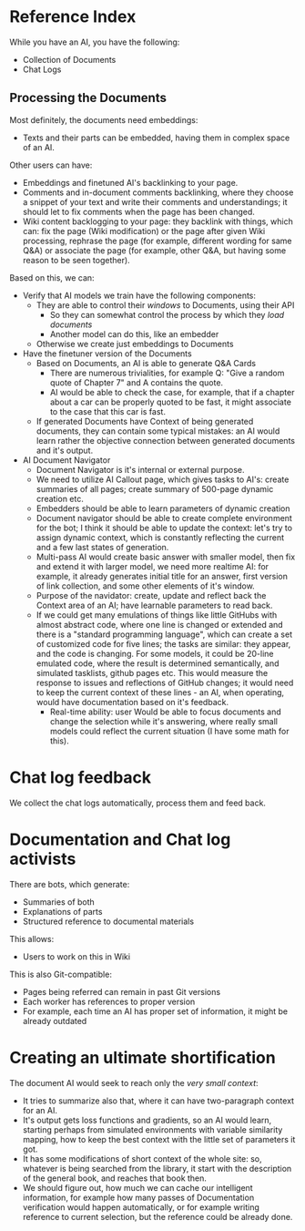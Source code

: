 # Reference Index

While you have an AI, you have the following:
- Collection of Documents
- Chat Logs

## Processing the Documents

Most definitely, the documents need embeddings:
- Texts and their parts can be embedded, having them in complex space of an AI.

Other users can have:
- Embeddings and finetuned AI's backlinking to your page.
- Comments and in-document comments backlinking, where they choose a snippet of your text and write their comments and understandings; it should let to fix comments when the page has been changed.
- Wiki content backlogging to your page: they backlink with things, which can: fix the page (Wiki modification) or the page after given Wiki processing, rephrase the page (for example, different wording for same Q&A) or associate the page (for example, other Q&A, but having some reason to be seen together).

Based on this, we can:
- Verify that AI models we train have the following components:
  - They are able to control their _windows_ to Documents, using their API
    - So they can somewhat control the process by which they _load documents_
    - Another model can do this, like an embedder
  - Otherwise we create just embeddings to Documents
- Have the finetuner version of the Documents
  - Based on Documents, an AI is able to generate Q&A Cards
    - There are numerous trivialities, for example Q: "Give a random quote of Chapter 7" and A contains the quote.
    - AI would be able to check the case, for example, that if a chapter about a car can be properly quoted to be fast, it might associate to the case that this car is fast.
  - If generated Documents have Context of being generated documents, they can contain some typical mistakes: an AI would learn rather the objective connection between generated documents and it's output.
- AI Document Navigator
  - Document Navigator is it's internal or external purpose.
  - We need to utilize AI Callout page, which gives tasks to AI's: create summaries of all pages; create summary of 500-page dynamic creation etc.
  - Embedders should be able to learn parameters of dynamic creation
  - Document navigator should be able to create complete environment for the bot; I think it should be able to update the context: let's try to assign dynamic context, which is constantly reflecting the current and a few last states of generation.
  - Multi-pass AI would create basic answer with smaller model, then fix and extend it with larger model, we need more realtime AI: for example, it already generates initial title for an answer, first version of link collection, and some other elements of it's window.
  - Purpose of the navidator: create, update and reflect back the Context area of an AI; have learnable parameters to read back.
  - If we could get many emulations of things like little GitHubs with almost abstract code, where one line is changed or extended and there is a "standard programming language", which can create a set of customized code for five lines; the tasks are similar: they appear, and the code is changing. For some models, it could be 20-line emulated code, where the result is determined semantically, and simulated tasklists, github pages etc. This would measure the response to issues and reflections of GitHub changes; it would need to keep the current context of these lines - an AI, when operating, would have documentation based on it's feedback.
    - Real-time ability: user Would be able to focus documents and change the selection while it's answering, where really small models could reflect the current situation (I have some math for this).

# Chat log feedback

We collect the chat logs automatically, process them and feed back.

# Documentation and Chat log activists

There are bots, which generate:
- Summaries of both
- Explanations of parts
- Structured reference to documental materials

This allows:
- Users to work on this in Wiki

This is also Git-compatible:
- Pages being referred can remain in past Git versions
- Each worker has references to proper version
- For example, each time an AI has proper set of information, it might be already outdated

# Creating an ultimate shortification

The document AI would seek to reach only the _very small context_:
- It tries to summarize also that, where it can have two-paragraph context for an AI.
- It's output gets loss functions and gradients, so an AI would learn, starting perhaps from simulated environments with variable similarity mapping, how to keep the best context with the little set of parameters it got.
- It has some modifications of short context of the whole site: so, whatever is being searched from the library, it start with the description of the general book, and reaches that book then.
- We should figure out, how much we can cache our intelligent information, for example how many passes of Documentation verification would happen automatically, or for example writing reference to current selection, but the reference could be already done.

